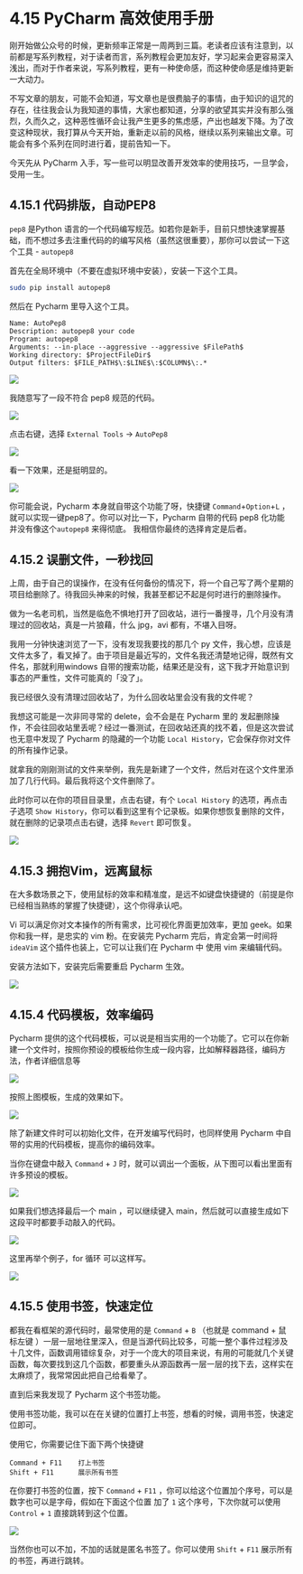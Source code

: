# 4.15 PyCharm 高效使用手册

刚开始做公众号的时候，更新频率正常是一周两到三篇。老读者应该有注意到，以前都是写系列教程，对于读者而言，系列教程会更加友好，学习起来会更容易深入浅出，而对于作者来说，写系列教程，更有一种使命感，而这种使命感是维持更新一大动力。

不写文章的朋友，可能不会知道，写文章也是很费脑子的事情，由于知识的诅咒的存在，往往我会认为我知道的事情，大家也都知道，分享的欲望其实并没有那么强烈，久而久之，这种恶性循环会让我产生更多的焦虑感，产出也越发下降。为了改变这种现状，我打算从今天开始，重新走以前的风格，继续以系列来输出文章。可能会有多个系列在同时进行着，提前告知一下。

今天先从 PyCharm 入手，写一些可以明显改善开发效率的使用技巧，一旦学会，受用一生。

## 4.15.1 代码排版，自动PEP8

`pep8` 是Python 语言的一个代码编写规范。如若你是新手，目前只想快速掌握基础，而不想过多去注重代码的的编写风格（虽然这很重要），那你可以尝试一下这个工具 - `autopep8`

首先在全局环境中（不要在虚拟环境中安装），安装一下这个工具。

```bash
sudo pip install autopep8
```

然后在 Pycharm 里导入这个工具。

```
Name: AutoPep8
Description: autopep8 your code
Program: autopep8
Arguments: --in-place --aggressive --aggressive $FilePath$
Working directory: $ProjectFileDir$
Output filters: $FILE_PATH$\:$LINE$\:$COLUMN$\:.*
```

![](http://image.python-online.cn/20190323164120.png)

我随意写了一段不符合 pep8 规范的代码。

![](http://image.python-online.cn/20190323211635.png)

点击右键，选择 `External Tools` -> `AutoPep8`

![](http://image.python-online.cn/20190323211301.png)

看一下效果，还是挺明显的。

![](http://image.python-online.cn/20190324111603.png)

你可能会说，Pycharm 本身就自带这个功能了呀，快捷键 `Command`+`Option`+`L` ，就可以实现一键pep8了。你可以对比一下，Pycharm 自带的代码 pep8 化功能 并没有像这个`autopep8` 来得彻底。 我相信你最终的选择肯定是后者。

## 4.15.2 误删文件，一秒找回

上周，由于自己的误操作，在没有任何备份的情况下，将一个自己写了两个星期的项目给删除了。待我回头神来的时候，我甚至都记不起是何时进行的删除操作。

做为一名老司机，当然是临危不惧地打开了回收站，进行一番搜寻，几个月没有清理过的回收站，真是一片狼藉，什么 jpg，avi 都有，不堪入目呀。

我用一分钟快速浏览了一下，没有发现我要找的那几个 py 文件，我心想，应该是文件太多了，看叉掉了。由于项目是最近写的，文件名我还清楚地记得，既然有文件名，那就利用windows 自带的搜索功能，结果还是没有，这下我才开始意识到事态的严重性，文件可能真的「没了」。

我已经很久没有清理过回收站了，为什么回收站里会没有我的文件呢？

我想这可能是一次非同寻常的 delete，会不会是在 Pycharm 里的 发起删除操作，不会往回收站里丢呢？经过一番测试，在回收站还真的找不着，但是这次尝试也无意中发现了 Pycharm 的隐藏的一个功能 `Local History`，它会保存你对文件的所有操作记录。

就拿我的刚刚测试的文件来举例，我先是新建了一个文件，然后对在这个文件里添加了几行代码。最后我将这个文件删除了。

此时你可以在你的项目目录里，点击右键，有个 `Local History` 的选项，再点击子选项 `Show History`，你可以看到这里有个记录板。如果你想恢复删除的文件，就在删除的记录项点击右键，选择 `Revert` 即可恢复。

![](http://image.python-online.cn/20190323153643.png)



## 4.15.3 拥抱Vim，远离鼠标

在大多数场景之下，使用鼠标的效率和精准度，是远不如键盘快捷键的（前提是你已经相当熟练的掌握了快捷键），这个你得承认吧。

Vi 可以满足你对文本操作的所有需求，比可视化界面更加效率，更加 geek。如果你和我一样，是忠实的 vim 粉。在安装完 Pycharm 完后，肯定会第一时间将 `ideaVim` 这个插件也装上，它可以让我们在 Pycharm 中 使用 vim 来编辑代码。

安装方法如下，安装完后需要重启 Pycharm 生效。

![](http://image.python-online.cn/20190323214545.png)



## 4.15.4 代码模板，效率编码

Pycharm 提供的这个代码模板，可以说是相当实用的一个功能了。它可以在你新建一个文件时，按照你预设的模板给你生成一段内容，比如解释器路径，编码方法，作者详细信息等

![](http://image.python-online.cn/20190323225704.png)

按照上图模板，生成的效果如下。

![](http://image.python-online.cn/20190323225631.png)

除了新建文件时可以初始化文件，在开发编写代码时，也同样使用 Pycharm 中自带的实用的代码模板，提高你的编码效率。

当你在键盘中敲入 `Command` + `J` 时，就可以调出一个面板，从下图可以看出里面有许多预设的模板。

![](http://image.python-online.cn/20190323232017.png)

如果我们想选择最后一个 main ，可以继续键入 main，然后就可以直接生成如下这段平时都要手动敲入的代码。

![](https://i.loli.net/2019/03/23/5c965275bf0d7.gif)

这里再举个例子，for 循环 可以这样写。

![](https://i.loli.net/2019/03/23/5c9653e1b757a.gif)



## 4.15.5 使用书签，快速定位

都我在看框架的源代码时，最常使用的是 `Command` + `B` （也就是 command + 鼠标左键 ）一层一层地往里深入，但是当源代码比较多，可能一整个事件过程涉及十几文件，函数调用错综复杂，对于一个庞大的项目来说，有用的可能就几个关键函数，每次要找到这几个函数，都要重头从源函数再一层一层的找下去，这样实在太麻烦了，我常常因此把自己给看晕了。

直到后来我发现了 Pycharm 这个书签功能。

使用书签功能，我可以在在关键的位置打上书签，想看的时候，调用书签，快速定位即可。

使用它，你需要记住下面下两个快捷键

```
Command + F11    打上书签
Shift + F11      展示所有书签
```

在你要打书签的位置，按下 `Command` + `F11` ，你可以给这个位置加个序号，可以是数字也可以是字母，假如在下面这个位置 加了 `1` 这个序号，下次你就可以使用 `Control` + `1` 直接跳转到这个位置。

![](http://image.python-online.cn/20190324111429.png)

当然你也可以不加，不加的话就是匿名书签了。你可以使用 `Shift` + `F11` 展示所有的书签，再进行跳转。


